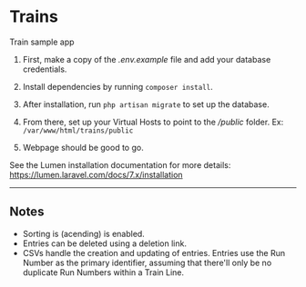 # Trains
Train sample app

1. First, make a copy of the _.env.example_ file and add your database credentials.

2. Install dependencies by running `composer install`.

3. After installation, run `php artisan migrate` to set up the database.

4. From there, set up your Virtual Hosts to point to the _/public_ folder. Ex: `/var/www/html/trains/public`

5. Webpage should be good to go.

See the Lumen installation documentation for more details: https://lumen.laravel.com/docs/7.x/installation


---------------
## Notes

* Sorting is (acending) is enabled.
* Entries can be deleted using a deletion link.
* CSVs handle the creation and updating of entries. Entries use the Run Number as the primary identifier, assuming that there'll only be no duplicate Run Numbers within a Train Line.
